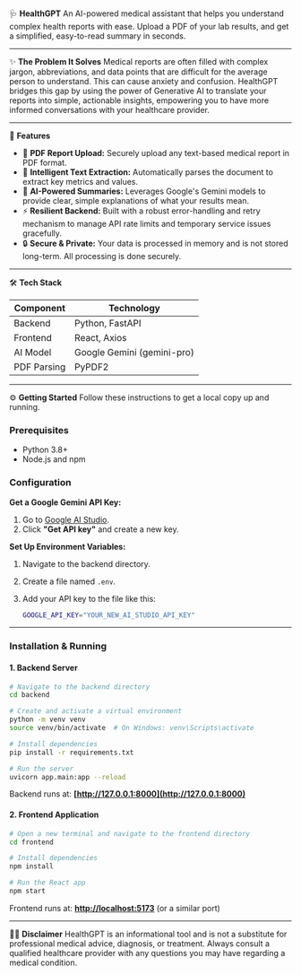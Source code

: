 🩺 **HealthGPT**
An AI-powered medical assistant that helps you understand complex health reports with ease. Upload a PDF of your lab results, and get a simplified, easy-to-read summary in seconds.

---

✨ **The Problem It Solves**
Medical reports are often filled with complex jargon, abbreviations, and data points that are difficult for the average person to understand. This can cause anxiety and confusion. HealthGPT bridges this gap by using the power of Generative AI to translate your reports into simple, actionable insights, empowering you to have more informed conversations with your healthcare provider.

---

🚀 **Features**

* 📄 **PDF Report Upload:** Securely upload any text-based medical report in PDF format.
* 🧠 **Intelligent Text Extraction:** Automatically parses the document to extract key metrics and values.
* 🤖 **AI-Powered Summaries:** Leverages Google's Gemini models to provide clear, simple explanations of what your results mean.
* ⚡ **Resilient Backend:** Built with a robust error-handling and retry mechanism to manage API rate limits and temporary service issues gracefully.
* 🔒 **Secure & Private:** Your data is processed in memory and is not stored long-term. All processing is done securely.

---

🛠️ **Tech Stack**

| Component   | Technology                 |
| ----------- | -------------------------- |
| Backend     | Python, FastAPI            |
| Frontend    | React, Axios               |
| AI Model    | Google Gemini (gemini-pro) |
| PDF Parsing | PyPDF2                     |

---

⚙️ **Getting Started**
Follow these instructions to get a local copy up and running.

### **Prerequisites**

* Python 3.8+
* Node.js and npm

### **Configuration**

**Get a Google Gemini API Key:**

1. Go to [Google AI Studio](https://aistudio.google.com/).
2. Click **"Get API key"** and create a new key.

**Set Up Environment Variables:**

1. Navigate to the backend directory.
2. Create a file named `.env`.
3. Add your API key to the file like this:

   ```bash
   GOOGLE_API_KEY="YOUR_NEW_AI_STUDIO_API_KEY"
   ```

---

### **Installation & Running**

#### 1. Backend Server

```bash
# Navigate to the backend directory
cd backend

# Create and activate a virtual environment
python -m venv venv
source venv/bin/activate  # On Windows: venv\Scripts\activate

# Install dependencies
pip install -r requirements.txt

# Run the server
uvicorn app.main:app --reload
```

Backend runs at: **[http://127.0.0.1:8000](http://127.0.0.1:8000)**

#### 2. Frontend Application

```bash
# Open a new terminal and navigate to the frontend directory
cd frontend

# Install dependencies
npm install

# Run the React app
npm start
```

Frontend runs at: **[http://localhost:5173](http://localhost:3000)** (or a similar port)

---

👨‍⚕️ **Disclaimer**
HealthGPT is an informational tool and is not a substitute for professional medical advice, diagnosis, or treatment. Always consult a qualified healthcare provider with any questions you may have regarding a medical condition.
